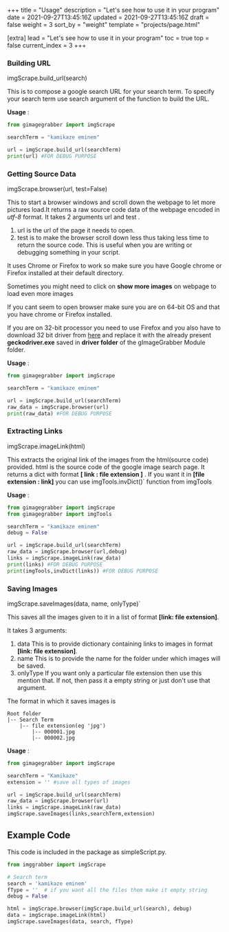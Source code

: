 +++
title = "Usage"
description = "Let's see how to use it in your program"
date = 2021-09-27T13:45:16Z
updated = 2021-09-27T13:45:16Z
draft = false
weight = 3
sort_by = "weight"
template = "projects/page.html"

[extra]
lead = "Let's see how to use it in your program"
toc = true
top = false
current_index = 3
+++

### Building URL

imgScrape.build\_url(search)

This is to compose a google search URL for your search term. To specify
your search term use search argument of the function to build the URL.

**Usage** :

``` python
from gimagegrabber import imgScrape

searchTerm = "kamikaze eminem"

url = imgScrape.build_url(searchTerm)
print(url) #FOR DEBUG PURPOSE
```

### Getting Source Data

imgScrape.browser(url, test=False)

This to start a browser windows and scroll down the webpage to let more
pictures load.It returns a raw source code data of the webpage encoded
in *utf-8* format. It takes 2 arguments url and test .

1.  url is the url of the page it needs to open.
2.  test is to make the browser scroll down less thus taking less time
    to return the source code. This is useful when you are writing or
    debugging something in your script.

It uses Chrome or Firefox to work so make sure you have Google chrome or
Firefox installed at their default directory.

Sometimes you might need to click on **show more images** on webpage to
load even more images

If you cant seem to open browser make sure you are on 64-bit OS and that
you have chrome or Firefox installed.

If you are on 32-bit processor you need to use Firefox and you also have
to download 32 bit driver from
[here](https://github.com/mozilla/geckodriver/releases) and replace it
with the already present **geckodriver.exe** saved in **driver folder**
of the gImageGrabber Module folder.

**Usage** :

``` python
from gimagegrabber import imgScrape

searchTerm = "kamikaze eminem"

url = imgScrape.build_url(searchTerm)
raw_data = imgScrape.browser(url)
print(raw_data) #FOR DEBUG PURPOSE
```

### Extracting Links

imgScrape.imageLink(html)

This extracts the original link of the images from the html(source code)
provided. html is the source code of the google image search page. It
returns a dict with format **[ link : file extension ]** . If you want
it in **[file extension : link]** you can use imgTools.invDict()\`
function from imgTools

**Usage** :

``` python
from gimagegrabber import imgScrape
from gimagegrabber import imgTools

searchTerm = "kamikaze eminem"
debug = False

url = imgScrape.build_url(searchTerm)
raw_data = imgScrape.browser(url,debug)
links = imgScrape.imageLink(raw_data)
print(links) #FOR DEBUG PURPOSE
print(imgTools,invDict(links)) #FOR DEBUG PURPOSE
```

### Saving Images

imgScrape.saveImages(data, name, onlyType)\`

This saves all the images given to it in a list of format **[link: file
extension]**.

It takes 3 arguments:

1.  data This is to provide dictionary containing links to images in
    format **[link: file extension]**.
2.  name This is to provide the name for the folder under which images
    will be saved.
3.  onlyType If you want only a particular file extension then use this
    mention that. If not, then pass it a empty string or just don't use
    that argument.

The format in which it saves images is

    Root folder
    |-- Search Term
        |-- file extension(eg 'jpg')
            |-- 000001.jpg
            |-- 000002.jpg

**Usage** :

``` python
from gimagegrabber import imgScrape

searchTerm = "Kamikaze"
extension = '' #save all types of images

url = imgScrape.build_url(searchTerm)
raw_data = imgScrape.browser(url)
links = imgScrape.imageLink(raw_data)
imgScrape.saveImages(links,searchTerm,extension)
```

Example Code
------------

This code is included in the package as simpleScript.py.

``` python
from imggrabber import imgScrape

# Search term
search = 'kamikaze eminem'
fType = ''  # if you want all the files them make it empty string
debug = False

html = imgScrape.browser(imgScrape.build_url(search), debug)
data = imgScrape.imageLink(html)
imgScrape.saveImages(data, search, fType)
```

